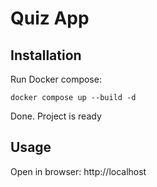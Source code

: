 # Quiz App

## Installation
Run Docker compose:
```shell
docker compose up --build -d
```
Done. Project is ready

## Usage
Open in browser: http://localhost